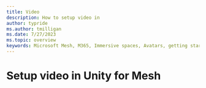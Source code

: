 ```yaml
---
title: Video
description: How to setup video in 
author: typride
ms.author: tmilligan
ms.date: 7/27/2023
ms.topic: overview
keywords: Microsoft Mesh, M365, Immersive spaces, Avatars, getting started, documentation, features
---
```


# Setup video in Unity for Mesh